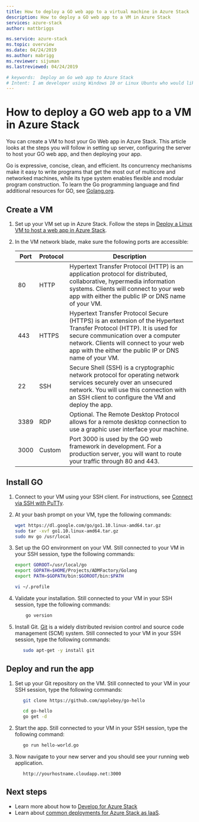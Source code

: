 ```yaml
---
title: How to deploy a GO web app to a virtual machine in Azure Stack | Microsoft Docs
description: How to deploy a GO web app to a VM in Azure Stack
services: azure-stack
author: mattbriggs

ms.service: azure-stack
ms.topic: overview
ms.date: 04/24/2019
ms.author: mabrigg
ms.reviewer: sijuman
ms.lastreviewed: 04/24/2019

# keywords:  Deploy an Go web app to Azure Stack
# Intent: I am developer using Windows 10 or Linux Ubuntu who would like to deploy an Go web app for Azure Stack.
---
```



# How to deploy a GO web app to a VM in Azure Stack

You can create a VM to host your Go Web app in Azure Stack. This article looks at the steps you will follow in setting up server, configuring the server to host your GO web app, and then deploying your app.

Go is expressive, concise, clean, and efficient. Its concurrency mechanisms make it easy to write programs that get the most out of multicore and networked machines, while its type system enables flexible and modular program construction. To learn the Go programming language and find additional resources for GO, see [Golang.org](https://golang.org).

## Create a VM

1. Set up your VM set up in Azure Stack. Follow the steps in [Deploy a Linux VM to host a web app in Azure Stack](azure-stack-dev-start-howto-deploy-linux.md).

2. In the VM network blade, make sure the following ports are accessible:

    | Port | Protocol | Description |
    | --- | --- | --- |
    | 80 | HTTP | Hypertext Transfer Protocol (HTTP) is an application protocol for distributed, collaborative, hypermedia information systems. Clients will connect to your web app with either the public IP or DNS name of your VM. |
    | 443 | HTTPS | Hypertext Transfer Protocol Secure (HTTPS) is an extension of the Hypertext Transfer Protocol (HTTP). It is used for secure communication over a computer network. Clients will connect to your web app with the either the public IP or DNS name of your VM. |
    | 22 | SSH | Secure Shell (SSH) is a cryptographic network protocol for operating network services securely over an unsecured network. You will use this connection with an SSH client to configure the VM and deploy the app. |
    | 3389 | RDP | Optional. The Remote Desktop Protocol allows for a remote desktop connection to use a graphic user interface your machine.   |
    | 3000 | Custom | Port 3000 is used by the GO web framework in development. For a production server, you will want to route your traffic through 80 and 443. |

## Install GO

1. Connect to your VM using your SSH client. For instructions, see [Connect via SSH with PuTTy](azure-stack-dev-start-howto-ssh-public-key.md#connect-via-ssh-with-putty).
1. At your bash prompt on your VM, type the following commands:

    ```bash  
    wget https://dl.google.com/go/go1.10.linux-amd64.tar.gz
    sudo tar -xvf go1.10.linux-amd64.tar.gz
    sudo mv go /usr/local
    ```

2. Set up the GO environment on your VM. Still connected to your VM in your SSH session, type the following commands:

    ```bash  
    export GOROOT=/usr/local/go
    export GOPATH=$HOME/Projects/ADMFactory/Golang
    export PATH=$GOPATH/bin:$GOROOT/bin:$PATH

    vi ~/.profile
    ```

3. Validate your installation. Still connected to your VM in your SSH session, type the following commands:

    ```bash  
        go version
    ```

3. Install Git. [Git](https://git-scm.com) is a widely distributed revision control and source code management (SCM) system. Still connected to your VM in your SSH session, type the following commands:

    ```bash  
       sudo apt-get -y install git
    ```

## Deploy and run the app

1. Set up your Git repository on the VM. Still connected to your VM in your SSH session, type the following commands:

    ```bash  
       git clone https://github.com/appleboy/go-hello
    
       cd go-hello
       go get -d
    ```

2. Start the app. Still connected to your VM in your SSH session, type the following command:

    ```bash  
       go run hello-world.go
    ```

3.  Now navigate to your new server and you should see your running web application.

    ```HTTP  
       http://yourhostname.cloudapp.net:3000
    ```

## Next steps

- Learn more about how to [Develop for Azure Stack](azure-stack-dev-start.md)
- Learn about [common deployments for Azure Stack as IaaS](azure-stack-dev-start-deploy-app.md).